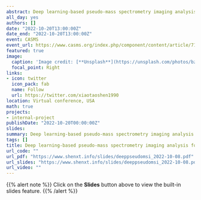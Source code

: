 ```yaml
---
abstract: Deep learning-based pseudo-mass spectrometry imaging analysis for precision medicine
all_day: yes
authors: []
date: "2022-10-20T13:00:00Z"
date_end: "2022-10-20T13:00:00Z"
event: CASMS
event_url: https://www.casms.org/index.php/component/content/article/71-upcoming-events/284-2022-casms-virtual-conference?Itemid=1162
featured: true
image:
  caption: 'Image credit: [**Unsplash**](https://unsplash.com/photos/bzdhc5b3Bxs)'
  focal_point: Right
links:
- icon: twitter
  icon_pack: fab
  name: Follow
  url: https://twitter.com/xiaotaoshen1990
location: Virtual conference, USA
math: true
projects:
- internal-project
publishDate: "2022-10-20T00:00:00Z"
slides: 
summary: Deep learning-based pseudo-mass spectrometry imaging analysis for precision medicine
tags: []
title: Deep learning-based pseudo-mass spectrometry imaging analysis for precision medicine
url_code: ""
url_pdf: "https://www.shenxt.info/slides/deeppseudomsi_2022-10-08.pdf"
url_slides: "https://www.shenxt.info/slides/deeppseudomsi_2022-10-08.pdf"
url_video: ""
---
```


{{% alert note %}}
Click on the **Slides** button above to view the built-in slides feature.
{{% /alert %}}
